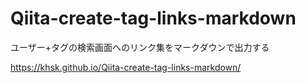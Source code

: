 # Qiita-create-tag-links-markdown
ユーザー+タグの検索画面へのリンク集をマークダウンで出力する

https://khsk.github.io/Qiita-create-tag-links-markdown/
